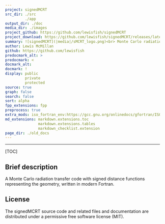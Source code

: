 ```yaml
---
project: signedMCRT
src_dir: ./src
         ./app
output_dir: ./doc
media_dir: ./images
project_github: https://github.com/lewisfish/signedMCRT
project_download: https://github.com/lewisfish/signedMCRT/releases/latest
summary: ![signedMCRT](|media|/sMCRT_logo.png)<br> Monte Carlo radiation transfer (MCRT) using Signed Distance functions (SDF)
author: Lewis McMillan
github: https://github.com/lewisfish
predocmark_alt: >
predocmark: <
docmark_alt:
docmark: !
display: public
         private
         protected
source: true
graph: false
search: false
sort: alpha
fpp_extensions: fpp
preprocess: true
extra_mods: iso_fortran_env:https://gcc.gnu.org/onlinedocs/gfortran/ISO_005fFORTRAN_005fENV.html
md_extensions: markdown.extensions.toc
               markdown.extensions.tables
               markdown_checklist.extension
page_dir: ./old_docs
---
```


--------------------
[TOC]

Brief description
-----------------

A Monte Carlo radiation transfer code with signed distance functions representing the geometry, written in modern Fortran.

License
-------

The signedMCRT source code and related files and documentation are
distributed under a permissive free software license (MIT).

